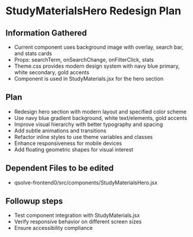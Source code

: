 # StudyMaterialsHero Redesign Plan

## Information Gathered
- Current component uses background image with overlay, search bar, and stats cards
- Props: searchTerm, onSearchChange, onFilterClick, stats
- Theme.css provides modern design system with navy blue primary, white secondary, gold accents
- Component is used in StudyMaterials.jsx for the hero section

## Plan
- Redesign hero section with modern layout and specified color scheme
- Use navy blue gradient background, white text/elements, gold accents
- Improve visual hierarchy with better typography and spacing
- Add subtle animations and transitions
- Refactor inline styles to use theme variables and classes
- Enhance responsiveness for mobile devices
- Add floating geometric shapes for visual interest

## Dependent Files to be edited
- qsolve-frontend0/src/components/StudyMaterialsHero.jsx

## Followup steps
- Test component integration with StudyMaterials.jsx
- Verify responsive behavior on different screen sizes
- Ensure accessibility compliance
